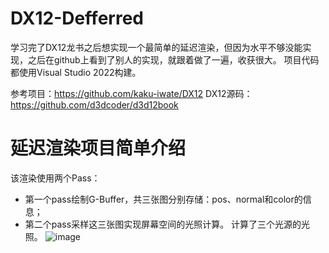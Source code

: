 # DX12-Defferred

学习完了DX12龙书之后想实现一个最简单的延迟渲染，但因为水平不够没能实现，之后在github上看到了别人的实现，就跟着做了一遍，收获很大。
项目代码都使用Visual Studio 2022构建。

参考项目：https://github.com/kaku-iwate/DX12
DX12源码：https://github.com/d3dcoder/d3d12book

# 延迟渲染项目简单介绍
  该渲染使用两个Pass：
  - 第一个pass绘制G-Buffer，共三张图分别存储：pos、normal和color的信息；
  - 第二个pass采样这三张图实现屏幕空间的光照计算。
  计算了三个光源的光照。
![image](https://user-images.githubusercontent.com/55162087/198572971-c27dae86-65f4-4f42-b4d6-a0a7fcff126a.png)
